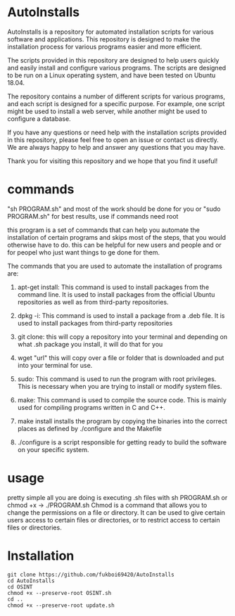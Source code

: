 # AutoInstalls

AutoInstalls is a repository for automated installation scripts for various software and applications. This repository is designed to make the installation process for various programs easier and more efficient. 

The scripts provided in this repository are designed to help users quickly and easily install and configure various programs. The scripts are designed to be run on a Linux operating system, and have been tested on Ubuntu 18.04. 

The repository contains a number of different scripts for various programs, and each script is designed for a specific purpose. For example, one script might be used to install a web server, while another might be used to configure a database.

If you have any questions or need help with the installation scripts provided in this repository, please feel free to open an issue or contact us directly. We are always happy to help and answer any questions that you may have.

Thank you for visiting this repository and we hope that you find it useful!
# commands
"sh PROGRAM.sh" and most of the work should be done for you
or "sudo PROGRAM.sh" for best results, use if commands need root

this program is a set of commands that can help you automate the installation of certain programs and skips most of the steps, that you would otherwise have to do. this can be helpful for new users and people and or for peopel who just want things to ge done for them.

The commands that you are used to automate the installation of programs are:

1. apt-get install: This command is used to install packages from the command line. It is used to install packages from the official Ubuntu repositories as well as from third-party repositories.

2. dpkg -i: This command is used to install a package from a .deb file. It is used to install packages from third-party repositories

3. git clone: this will copy a repository into your terminal and depending on what .sh package you install, it will do that for you

4. wget "url" this will copy over a file or folder that is downloaded and put into your terminal for use.

5. sudo: This command is used to run the program with root privileges. This is necessary when you are trying to install or modify system files.

6. make: This command is used to compile the source code. This is mainly used for compiling programs written in C and C++.

7. make install installs the program by copying the binaries into the correct places as defined by ./configure and the Makefile

8. ./configure is a script responsible for getting ready to build the software on your specific system.

# usage

pretty simple all you are doing is executing .sh files with sh PROGRAM.sh or chmod +x -> ./PROGRAM.sh
Chmod is a command that allows you to change the permissions on a file or directory. It can be used to give certain users access to certain files or directories, or to restrict access to certain files or directories.

# Installation
```
git clone https://github.com/fukboi69420/AutoInstalls
cd AutoInstalls
cd OSINT
chmod +x --preserve-root OSINT.sh
cd ..
chmod +x --preserve-root update.sh
```
